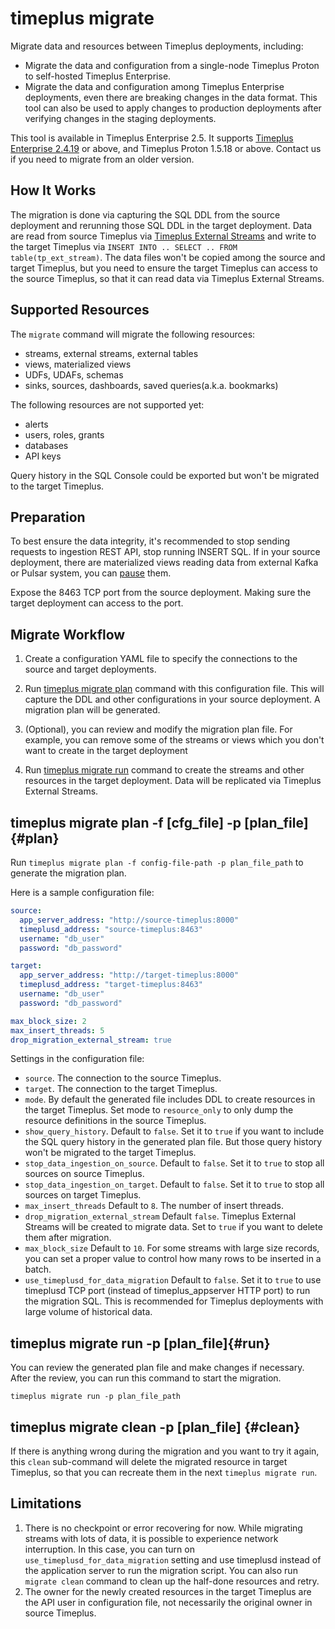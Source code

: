 # timeplus migrate

Migrate data and resources between Timeplus deployments, including:
* Migrate the data and configuration from a single-node Timeplus Proton to self-hosted Timeplus Enterprise.
* Migrate the data and configuration among Timeplus Enterprise deployments, even there are breaking changes in the data format. This tool can also be used to apply changes to production deployments after verifying changes in the staging deployments.

This tool is available in Timeplus Enterprise 2.5. It supports [Timeplus Enterprise 2.4.19](/enterprise-v2.4#2_4_19) or above, and Timeplus Proton 1.5.18 or above. Contact us if you need to migrate from an older version.

## How It Works

The migration is done via capturing the SQL DDL from the source deployment and rerunning those SQL DDL in the target deployment. Data are read from source Timeplus via [Timeplus External Streams](/timeplus-external-stream) and write to the target Timeplus via `INSERT INTO .. SELECT .. FROM table(tp_ext_stream)`. The data files won't be copied among the source and target Timeplus, but you need to ensure the target Timeplus can access to the source Timeplus, so that it can read data via Timeplus External Streams.


## Supported Resources

The `migrate` command will migrate the following resources:

- streams, external streams, external tables
- views, materialized views
- UDFs, UDAFs, schemas
- sinks, sources, dashboards, saved queries(a.k.a. bookmarks)

The following resources are not supported yet:

- alerts
- users, roles, grants
- databases
- API keys

Query history in the SQL Console could be exported but won't be migrated to the target Timeplus.

## Preparation

To best ensure the data integrity, it's recommended to stop sending requests to ingestion REST API, stop running INSERT SQL. If in your source deployment, there are materialized views reading data from external Kafka or Pulsar system, you can [pause](/sql-system-pause) them.

Expose the 8463 TCP port from the source deployment. Making sure the target deployment can access to the port.

## Migrate Workflow

1. Create a configuration YAML file to specify the connections to the source and target deployments.

2. Run [timeplus migrate plan](#plan) command with this configuration file. This will capture the DDL and other configurations in your source deployment. A migration plan will be generated.

3. (Optional), you can review and modify the migration plan file. For example, you can remove some of the streams or views which you don't want to create in the target deployment

4. Run [timeplus migrate run](#run) command to create the streams and other resources in the target deployment. Data will be replicated via Timeplus External Streams.

## timeplus migrate plan -f [cfg_file] -p [plan_file]{#plan}

Run `timeplus migrate plan -f config-file-path -p plan_file_path` to generate the migration plan.

Here is a sample configuration file:

```yaml
source:
  app_server_address: "http://source-timeplus:8000"
  timeplusd_address: "source-timeplus:8463"
  username: "db_user"
  password: "db_password"

target:
  app_server_address: "http://target-timeplus:8000"
  timeplusd_address: "target-timeplus:8463"
  username: "db_user"
  password: "db_password"

max_block_size: 2
max_insert_threads: 5
drop_migration_external_stream: true
```

Settings in the configuration file:

- `source`. The connection to the source Timeplus.
- `target`. The connection to the target Timeplus.
- `mode`. By default the generated file includes DDL to create resources in the target Timeplus. Set mode to `resource_only` to only dump the resource definitions in the source Timeplus.
- `show_query_history`. Default to `false`. Set it to `true` if you want to include the SQL query history in the generated plan file. But those query history won't be migrated to the target Timeplus.
- `stop_data_ingestion_on_source`. Default to `false`. Set it to `true` to stop all sources on source Timeplus.
- `stop_data_ingestion_on_target`. Default to `false`. Set it to `true` to stop all sources on target Timeplus.
- `max_insert_threads` Default to `8`. The number of insert threads.
- `drop_migration_external_stream` Default `false`. Timeplus External Streams will be created to migrate data. Set to `true` if you want to delete them after migration.
- `max_block_size` Default to `10`. For some streams with large size records, you can set a proper value to control how many rows to be inserted in a batch.
- `use_timeplusd_for_data_migration` Default to `false`. Set it to `true` to use timeplusd TCP port (instead of timeplus_appserver HTTP port) to run the migration SQL. This is recommended for Timeplus deployments with large volume of historical data.

## timeplus migrate run -p [plan_file]{#run}

You can review the generated plan file and make changes if necessary. After the review, you can run this command to start the migration.

```
timeplus migrate run -p plan_file_path
```

## timeplus migrate clean -p [plan_file] {#clean}

If there is anything wrong during the migration and you want to try it again, this `clean` sub-command will delete the migrated resource in target Timeplus, so that you can recreate them in the next `timeplus migrate run`.

## Limitations

1. There is no checkpoint or error recovering for now. While migrating streams with lots of data, it is possible to experience network interruption. In this case, you can turn on `use_timeplusd_for_data_migration` setting and use timeplusd instead of the application server to run the migration script. You can also run `migrate clean` command to clean up the half-done resources and retry.
2. The owner for the newly created resources in the target Timeplus are the API user in configuration file, not necessarily the original owner in source Timeplus.

